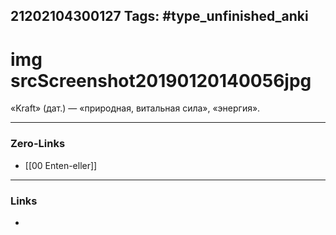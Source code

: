 21202104300127
Tags: #type_unfinished_anki 
---
# img srcScreenshot20190120140056jpg

«Kraft» (дат.) — «природная, витальная сила», «энергия». 

---
### Zero-Links
- [[00 Enten-eller]]
---
### Links
-